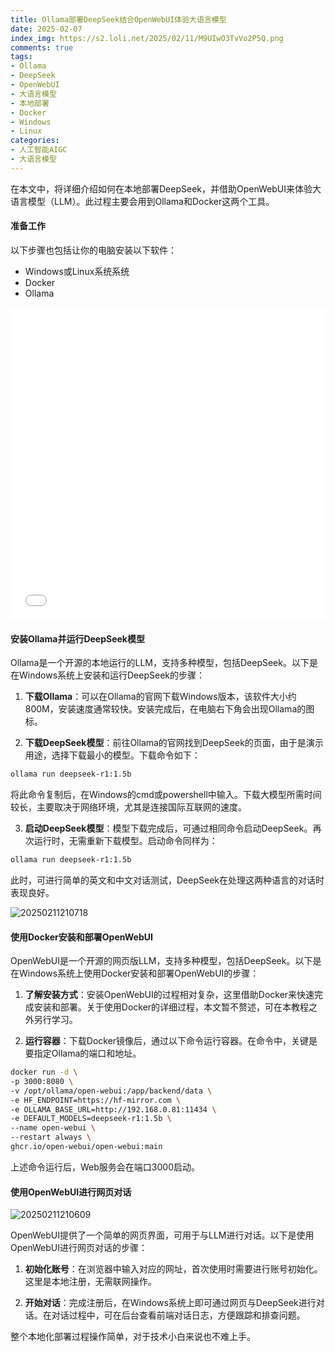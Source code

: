 ```yaml
---
title: Ollama部署DeepSeek结合OpenWebUI体验大语言模型
date: 2025-02-07
index_img: https://s2.loli.net/2025/02/11/M9UIwO3TvVo2P5Q.png
comments: true
tags:
- Ollama
- DeepSeek
- OpenWebUI
- 大语言模型
- 本地部署
- Docker
- Windows
- Linux
categories:
- 人工智能AIGC
- 大语言模型
---
```



在本文中，将详细介绍如何在本地部署DeepSeek，并借助OpenWebUI来体验大语言模型（LLM）。此过程主要会用到Ollama和Docker这两个工具。

#### 准备工作

以下步骤也包括让你的电脑安装以下软件：
- Windows或Linux系统系统
- Docker
- Ollama


<iframe style="width:100%; min-height:500px;" src="//player.bilibili.com/player.html?isOutside=true&aid=113961034843590&bvid=BV1rjNbepETo&cid=28257225920&p=1" scrolling="no" border="0" frameborder="no" framespacing="0" allowfullscreen="true"></iframe>



#### 安装Ollama并运行DeepSeek模型

Ollama是一个开源的本地运行的LLM，支持多种模型，包括DeepSeek。以下是在Windows系统上安装和运行DeepSeek的步骤：

1. **下载Ollama**：可以在Ollama的官网下载Windows版本，该软件大小约800M，安装速度通常较快。安装完成后，在电脑右下角会出现Ollama的图标。

2. **下载DeepSeek模型**：前往Ollama的官网找到DeepSeek的页面，由于是演示用途，选择下载最小的模型。下载命令如下：

```bash
ollama run deepseek-r1:1.5b
```

将此命令复制后，在Windows的cmd或powershell中输入。下载大模型所需时间较长，主要取决于网络环境，尤其是连接国际互联网的速度。

3. **启动DeepSeek模型**：模型下载完成后，可通过相同命令启动DeepSeek。再次运行时，无需重新下载模型。启动命令同样为：

```bash
ollama run deepseek-r1:1.5b
```

此时，可进行简单的英文和中文对话测试，DeepSeek在处理这两种语言的对话时表现良好。

![20250211210718](https://s2.loli.net/2025/02/11/M9UIwO3TvVo2P5Q.png)

#### 使用Docker安装和部署OpenWebUI

OpenWebUI是一个开源的网页版LLM，支持多种模型，包括DeepSeek。以下是在Windows系统上使用Docker安装和部署OpenWebUI的步骤：

1. **了解安装方式**：安装OpenWebUI的过程相对复杂，这里借助Docker来快速完成安装和部署。关于使用Docker的详细过程，本文暂不赘述，可在本教程之外另行学习。

2. **运行容器**：下载Docker镜像后，通过以下命令运行容器。在命令中，关键是要指定Ollama的端口和地址。

```bash
docker run -d \
-p 3000:8080 \
-v /opt/ollama/open-webui:/app/backend/data \
-e HF_ENDPOINT=https://hf-mirror.com \
-e OLLAMA_BASE_URL=http://192.168.0.81:11434 \
-e DEFAULT_MODELS=deepseek-r1:1.5b \
--name open-webui \
--restart always \
ghcr.io/open-webui/open-webui:main
```

上述命令运行后，Web服务会在端口3000启动。

#### 使用OpenWebUI进行网页对话

![20250211210609](https://s2.loli.net/2025/02/11/kfEr8hbYgqUvSAJ.png)

OpenWebUI提供了一个简单的网页界面，可用于与LLM进行对话。以下是使用OpenWebUI进行网页对话的步骤：

1. **初始化账号**：在浏览器中输入对应的网址，首次使用时需要进行账号初始化。这里是本地注册，无需联网操作。

2. **开始对话**：完成注册后，在Windows系统上即可通过网页与DeepSeek进行对话。在对话过程中，可在后台查看前端对话日志，方便跟踪和排查问题。

整个本地化部署过程操作简单，对于技术小白来说也不难上手。 